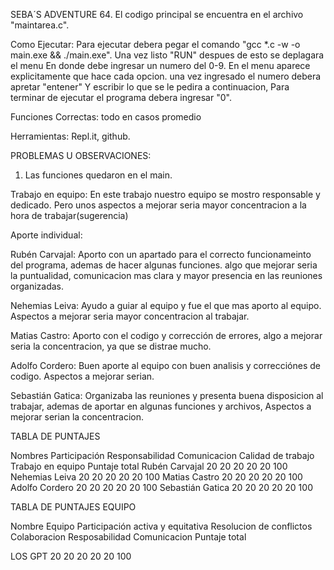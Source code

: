 SEBA´S ADVENTURE 64.
El codigo principal se encuentra en el archivo "maintarea.c".

Como Ejecutar:
Para ejecutar debera pegar el comando "gcc *.c -w -o main.exe && ./main.exe".
Una vez listo "RUN"
despues de esto se deplagara el menu
En donde debe ingresar un numero del 0-9.
En el menu aparece explicitamente que hace cada opcion.
una vez ingresado el numero debera apretar "entener"
Y escribir lo que se le pedira a continuacion,
Para terminar de ejecutar el programa debera ingresar "0".

Funciones Correctas: todo en casos promedio

Herramientas: Repl.it, github.

PROBLEMAS U OBSERVACIONES:
1. Las funciones quedaron en el main.

Trabajo en equipo:
En este trabajo nuestro equipo se mostro responsable y dedicado. Pero unos aspectos a mejorar seria mayor concentracion a la hora de trabajar(sugerencia)

Aporte individual: 

Rubén Carvajal: Aporto con un apartado para el correcto funcionameinto del programa, ademas de hacer algunas funciones. algo que mejorar seria la puntualidad, comunicacion mas clara y mayor presencia en las reuniones organizadas.

Nehemias Leiva: Ayudo a guiar al equipo y fue el que mas aporto al equipo. Aspectos a mejorar seria mayor concentracion al trabajar.

Matias Castro: Aporto con el codigo y corrección de errores, algo a mejorar seria la concentracion, ya que se distrae mucho.

Adolfo Cordero: Buen aporte al equipo con buen analisis y correcciónes de codigo. Aspectos a mejorar serian.

Sebastián Gatica: Organizaba las reuniones y presenta buena disposicion al trabajar, ademas de aportar en algunas funciones y archivos, Aspectos a mejorar serian la concentracion.


TABLA DE PUNTAJES

  Nombres             Participación      Responsabilidad         Comunicacion    Calidad de trabajo     Trabajo en equipo     Puntaje total
  Rubén Carvajal             20                20                    20                     20                  20                  100
  Nehemias Leiva             20                20                    20                     20                  20                  100
  Matias Castro              20                20                    20                     20                  20                  100
  Adolfo Cordero             20                20                    20                     20                  20                  100
  Sebastián Gatica           20                20                    20                     20                  20                  100



TABLA DE PUNTAJES EQUIPO

  Nombre Equipo         Participación activa y equitativa       Resolucion de conflictos       Colaboracion          Resposabilidad          Comunicacion        Puntaje total

  LOS GPT                               20                                  20                       20                    20                        20                 100  